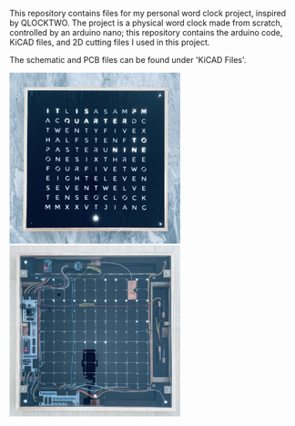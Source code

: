 This repository contains files for my personal word clock project, inspired by QLOCKTWO. 
The project is a physical word clock made from scratch, controlled by an arduino nano; this repository contains the arduino code, KiCAD files, and 2D cutting files I used in this project.

The schematic and PCB files can be found under 'KiCAD Files'.

<img src="./pictures/Front View.JPEG" alt="Front view of the word clock" width="300"/>

<img src="./pictures/Rear View.JPEG" alt="Rear view of the word clock" width="300"/>
